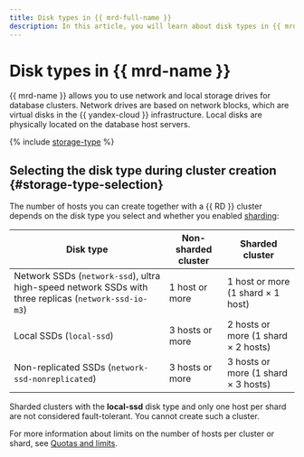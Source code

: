 ```yaml
---
title: Disk types in {{ mrd-full-name }}
description: In this article, you will learn about disk types in {{ mrd-name }} and discover how to select the right disk type when creating a cluster.
---
```


# Disk types in {{ mrd-name }}



{{ mrd-name }} allows you to use network and local storage drives for database clusters. Network drives are based on network blocks, which are virtual disks in the {{ yandex-cloud }} infrastructure. Local disks are physically located on the database host servers.

{% include [storage-type](../../_includes/mdb/mrd/storage-type.md) %}

## Selecting the disk type during cluster creation {#storage-type-selection}

The number of hosts you can create together with a {{ RD }} cluster depends on the disk type you select and whether you enabled [sharding](./sharding.md):

| Disk type                                                             | Non-sharded cluster  | Sharded cluster    |
| ------------------------------------------------------------------------- | --------------------------------- | ----------------------------------|
| Network SSDs (`network-ssd`), ultra high-speed network SSDs with three replicas (`network-ssd-io-m3`)                           | 1 host or more                         | 1 host or more (1 shard × 1 host)     |
| Local SSDs (`local-ssd`)                           | 3 hosts or more                        | 2 hosts or more (1 shard × 2 hosts)    |
| Non-replicated SSDs (`network-ssd-nonreplicated`)     | 3 hosts or more                        | 3 hosts or more (1 shard × 3 hosts)    |

Sharded clusters with the **local-ssd** disk type and only one host per shard are not considered fault-tolerant. You cannot create such a cluster.

For more information about limits on the number of hosts per cluster or shard, see [Quotas and limits](./limits.md).

